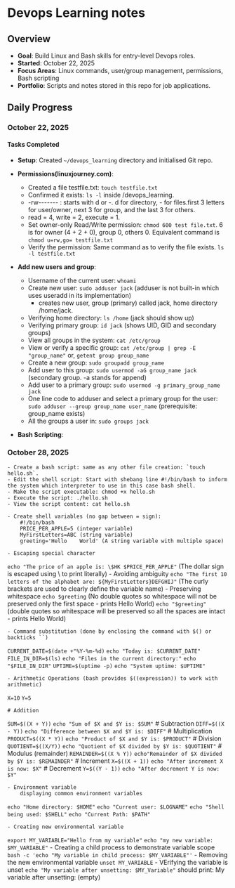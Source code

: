 # Devops Learning notes

## Overview
- **Goal**: Build Linux and Bash skills for entry-level Devops roles.
- **Started**: October 22, 2025
- **Focus Areas**: Linux commands, user/group management, permissions, Bash scripting
- **Portfolio**: Scripts and notes stored in this repo for job applications.

## Daily Progress

### October 22, 2025
#### Tasks Completed
- **Setup**: Created `~/devops_learning` directory and initialised Git repo.
- **Permissions(linuxjourney.com)**:
	- Created a file testfile.txt: `touch testfile.txt`
	- Confirmed it exists: `ls -l` inside /devops_learning.
	- -rw------- : starts with d or -. d for directory, - for files.first 3 letters for user/owner, next 3 for group, and the last 3 for others.
	- read = 4, write = 2, execute = 1.
	- Set owner-only Read/Write permission: `chmod 600 test file.txt`. 6 is for owner (4 + 2 + 0), group 0, others 0. Equivalent command is `chmod u=rw,go= testfile.txt`
	- Verify the permission: Same command as to verify the file exists. `ls -l testfile.txt`

- **Add new users and group**:
	- Username of the current user: `whoami`
	- Create new user: `sudo adduser jack` (adduser is not built-in which uses useradd in its implementation)
		- creates new user, group (primary) called jack, home directory /home/jack.
	- Verifying home directory: `ls /home` (jack should show up)
	- Verifying primary group: `id jack` (shows UID, GID and secondary groups) 
	- View all groups in the system: `cat /etc/group`
	- View or verify a specific group: `cat /etc/group | grep -E "group_name"` or, `getent group group_name`
	- Create a new group: `sudo groupadd group_name`
	- Add user to this group: `sudo usermod -aG group_name jack` (secondary group. -a stands for append)
	- Add user to a primary group: `sudo usermod -g primary_group_name jack`
	- One line code to adduser and select a primary group for the user: `sudo adduser --group group_name user_name` (prerequisite: group_name exists)
	- All the groups a user in: `sudo groups jack`

-  **Bash Scripting**:
### October 28, 2025
	- Create a bash script: same as any other file creation: `touch hello.sh`.
	- Edit the shell script: Start with shebang line #!/bin/bash to inform the system which interpreter to use in this case bash shell.
	- Make the script executable: chmod +x hello.sh
	- Execute the script: ./hello.sh
	- View the script content: cat hello.sh 

	- Create shell variables (no gap between = sign): 
		#!/bin/bash
		PRICE_PER_APPLE=5 (integer variable)
		MyFirstLetters=ABC (string variable)
		greeting='Hello    World' (A string variable with multiple space)

	- Escaping special character 
`echo "The price of an apple is: \$HK $PRICE_PER_APPLE"` (The dollar sign is escaped using \ to print literally)
	- Avoiding ambiguity
`echo "The first 10 letters of the alphabet are: ${MyFirstLetters}DEFGHIJ"` (The curly brackets are used to clearly define the variable name)
	- Preserving whitespace
`echo $greeting` (No double quotes so whitespace will not be preserved only the first space - prints Hello World)
`echo "$greeting"` (double quotes so whitespace will be preserved so all the spaces are intact - prints Hello    World)

	- Command substitution (done by enclosing the command with $() or backticks ``)
`CURRENT_DATE=$(date +"%Y-%m-%d)`
`echo "Today is: $CURRENT_DATE"`
`FILE_IN_DIR=$(ls)`
`echo "Files in the current directory:"`
`echo "$FILE_IN_DIR"`
`UPTIME=$(uptime -p)`
`echo "System uptime: $UPTIME"`

	- Arithmetic Operations (bash provides $((expression)) to work with arithmetic)
`X=10`
`Y=5`

	# Addition
`SUM=$((X + Y))`
`echo "Sum of $X and $Y is: $SUM"`
	# Subtraction
`DIFF=$((X - Y))`
`echo "Difference between $X and $Y is: $DIFF"`
	# Multiplication
`PRODUCT=$((X * Y))`
`echo "Product of $X and $Y is: $PRODUCT"`
	# Division
`QUOTIENT=$((X/Y))`
`echo "Quotient of $X divided by $Y is: $QUOTIENT"`
	# Modulus (remainder)
`REMAINDER=$((X % Y))`
`echo"Remainder of $X divided by $Y is: $REMAINDER"`
	# Increment
`X=$((X + 1))`
`echo "After increment X is now: $X"`
	# Decrement
`Y=$((Y - 1))`
`echo "After decrement Y is now: $Y"`

	- Environment variable
		displaying common environment variables
`echo "Home directory: $HOME"`
`echo "Current user: $LOGNAME"`
`echo "Shell being used: $SHELL"`
`echo "Current Path: $PATH"`

	- Creating new environmental variable
`export MY_VARIABLE="Hello from my variable"`
`echo "my new variable: $MY_VARIABLE"`
	- Creating a child process to demonstrate variable scope
`bash -c 'echo "My variable in child process: $MY_VARIABLE"'`
	- Removing the new environmental variable
`unset MY_VARIABLE`
	- VErifying the variable is unset
`echo "My variable after unsetting: $MY_Variable"`
should print: My variable after unsetting: (empty)



    



